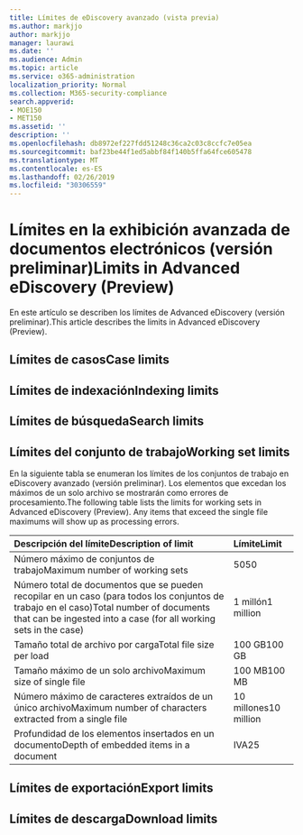 ```yaml
---
title: Límites de eDiscovery avanzado (vista previa)
ms.author: markjjo
author: markjjo
manager: laurawi
ms.date: ''
ms.audience: Admin
ms.topic: article
ms.service: o365-administration
localization_priority: Normal
ms.collection: M365-security-compliance
search.appverid:
- MOE150
- MET150
ms.assetid: ''
description: ''
ms.openlocfilehash: db8972ef227fdd51248c36ca2c03c8ccfc7e05ea
ms.sourcegitcommit: baf23be44f1ed5abbf84f140b5ffa64fce605478
ms.translationtype: MT
ms.contentlocale: es-ES
ms.lasthandoff: 02/26/2019
ms.locfileid: "30306559"
---
```

# <a name="limits-in-advanced-ediscovery-preview"></a><span data-ttu-id="59d66-102">Límites en la exhibición avanzada de documentos electrónicos (versión preliminar)</span><span class="sxs-lookup"><span data-stu-id="59d66-102">Limits in Advanced eDiscovery (Preview)</span></span>

<span data-ttu-id="59d66-103">En este artículo se describen los límites de Advanced eDiscovery (versión preliminar).</span><span class="sxs-lookup"><span data-stu-id="59d66-103">This article describes the limits in Advanced eDiscovery (Preview).</span></span>

## <a name="case-limits"></a><span data-ttu-id="59d66-104">Límites de casos</span><span class="sxs-lookup"><span data-stu-id="59d66-104">Case limits</span></span>

## <a name="indexing-limits"></a><span data-ttu-id="59d66-105">Límites de indexación</span><span class="sxs-lookup"><span data-stu-id="59d66-105">Indexing limits</span></span>

## <a name="search-limits"></a><span data-ttu-id="59d66-106">Límites de búsqueda</span><span class="sxs-lookup"><span data-stu-id="59d66-106">Search limits</span></span>

## <a name="working-set-limits"></a><span data-ttu-id="59d66-107">Límites del conjunto de trabajo</span><span class="sxs-lookup"><span data-stu-id="59d66-107">Working set limits</span></span>

<span data-ttu-id="59d66-p101">En la siguiente tabla se enumeran los límites de los conjuntos de trabajo en eDiscovery avanzado (versión preliminar).  Los elementos que excedan los máximos de un solo archivo se mostrarán como errores de procesamiento.</span><span class="sxs-lookup"><span data-stu-id="59d66-p101">The following table lists the limits for working sets in Advanced eDiscovery (Preview).  Any items that exceed the single file maximums will show up as processing errors.</span></span>
    
  |<span data-ttu-id="59d66-110">**Descripción del límite**</span><span class="sxs-lookup"><span data-stu-id="59d66-110">**Description of limit**</span></span>|<span data-ttu-id="59d66-111">**Límite**</span><span class="sxs-lookup"><span data-stu-id="59d66-111">**Limit**</span></span>|
  |:-----|:-----|
  |<span data-ttu-id="59d66-112">Número máximo de conjuntos de trabajo</span><span class="sxs-lookup"><span data-stu-id="59d66-112">Maximum number of working sets</span></span>  <br/> |<span data-ttu-id="59d66-113">50</span><span class="sxs-lookup"><span data-stu-id="59d66-113">50</span></span>  <br/> |
  |<span data-ttu-id="59d66-114">Número total de documentos que se pueden recopilar en un caso (para todos los conjuntos de trabajo en el caso)</span><span class="sxs-lookup"><span data-stu-id="59d66-114">Total number of documents that can be ingested into a case (for all working sets in the case)</span></span>  <br/> |<span data-ttu-id="59d66-115">1 millón</span><span class="sxs-lookup"><span data-stu-id="59d66-115">1 million</span></span>  <br/> |
  |<span data-ttu-id="59d66-116">Tamaño total de archivo por carga</span><span class="sxs-lookup"><span data-stu-id="59d66-116">Total file size per load</span></span>  <br/> |<span data-ttu-id="59d66-117">100 GB</span><span class="sxs-lookup"><span data-stu-id="59d66-117">100 GB</span></span>  <br/> |
  |<span data-ttu-id="59d66-118">Tamaño máximo de un solo archivo</span><span class="sxs-lookup"><span data-stu-id="59d66-118">Maximum size of single file</span></span>   <br/> |<span data-ttu-id="59d66-119">100 MB</span><span class="sxs-lookup"><span data-stu-id="59d66-119">100 MB</span></span>  <br/> |
  |<span data-ttu-id="59d66-120">Número máximo de caracteres extraídos de un único archivo</span><span class="sxs-lookup"><span data-stu-id="59d66-120">Maximum number of characters extracted from a single file</span></span>  <br/> |<span data-ttu-id="59d66-121">10 millones</span><span class="sxs-lookup"><span data-stu-id="59d66-121">10 million</span></span>  <br/> |
  |<span data-ttu-id="59d66-122">Profundidad de los elementos insertados en un documento</span><span class="sxs-lookup"><span data-stu-id="59d66-122">Depth of embedded items in a document</span></span>  <br/> |<span data-ttu-id="59d66-123">IVA</span><span class="sxs-lookup"><span data-stu-id="59d66-123">25</span></span>  <br/> |
  

## <a name="export-limits"></a><span data-ttu-id="59d66-124">Límites de exportación</span><span class="sxs-lookup"><span data-stu-id="59d66-124">Export limits</span></span>

## <a name="download-limits"></a><span data-ttu-id="59d66-125">Límites de descarga</span><span class="sxs-lookup"><span data-stu-id="59d66-125">Download limits</span></span>

